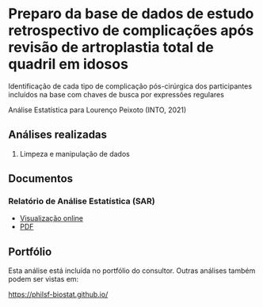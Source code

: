 # Preparo da base de dados de estudo retrospectivo de complicações após revisão de artroplastia total de quadril em idosos

Identificação de cada tipo de complicação pós-cirúrgica dos participantes incluídos na base com chaves de busca por expressões regulares

Análise Estatística para Lourenço Peixoto (INTO, 2021)

## Análises realizadas

1. Limpeza e manipulação de dados
<!-- 1. Análise descritiva -->
<!-- 1. Análise inferencial -->
<!-- 1. Análise de poder -->
<!-- 1. Modelagem estatística -->

## Documentos

<!-- ### Plano Analítico (SAP) -->

<!-- - [Visualização online][sapviz-v02] -->
<!-- - [Download][sappdf-v02] -->

<!-- - [Visualização online][sapviz-v01] -->
<!-- - [PDF][sappdf-v01] -->

### Relatório de Análise Estatística (SAR)

<!-- - [Visualização online][reportviz-v02] -->
<!-- - [Download][pdf-v02] -->

- [Visualização online][reportviz-v01]
- [PDF][pdf-v01]

## Portfólio

Esta análise está incluída no portfólio do consultor.
Outras análises também podem ser vistas em:

<https://philsf-biostat.github.io/>

<!-- --- -->

[sapviz-v01]: report/SAP-2021-023-LP-v01.md
[sapviz-v02]: report/SAP-2021-023-LP-v02.md
[sappdf-v01]: https://docs.google.com/viewer?url=https://github.com/philsf-biostat/SAR-2021-023-LP/raw/main/report/SAP-2021-023-LP-v01.pdf
[sappdf-v02]: https://docs.google.com/viewer?url=https://github.com/philsf-biostat/SAR-2021-023-LP/raw/main/report/SAP-2021-023-LP-v02.pdf

[reportviz-v01]: report/SAR-2021-023-LP-v01.md
[reportviz-v02]: report/SAR-2021-023-LP-v02.md
[pdf-v01]: https://docs.google.com/viewer?url=https://github.com/philsf-biostat/SAR-2021-023-LP/raw/main/report/SAR-2021-023-LP-v01.pdf
[pdf-v02]: https://docs.google.com/viewer?url=https://github.com/philsf-biostat/SAR-2021-023-LP/raw/main/report/SAR-2021-023-LP-v02.pdf
[docx-v01]: https://docs.google.com/viewer?url=https://github.com/philsf-biostat/SAR-2021-023-LP/raw/main/report/SAR-2021-023-LP-v01.docx
[docx-v02]: https://docs.google.com/viewer?url=https://github.com/philsf-biostat/SAR-2021-023-LP/raw/main/report/SAR-2021-023-LP-v02.docx

[releases]: https://github.com/philsf-biostat/SAR-2021-023-LP/releases/
[milestone-v01]: https://github.com/philsf-biostat/SAR-2021-023-LP/milestone/mmm01
[v01-project]: https://github.com/philsf-biostat/SAR-2021-023-LP/projects/ppp01
[milestone-v02]: https://github.com/philsf-biostat/SAR-2021-023-LP/milestone/mmm02
[v02-project]: https://github.com/philsf-biostat/SAR-2021-023-LP/projects/ppp02
